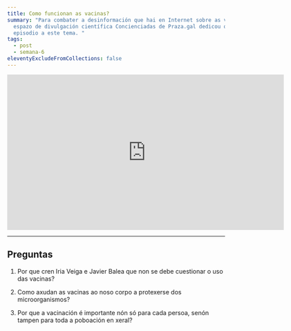 ```yaml
---
title: Como funcionan as vacinas?
summary: "Para combater a desinformación que hai en Internet sobre as vacinas, o
  espazo de divulgación científica Concienciadas de Praza.gal dedicou o terceiro
  episodio a este tema. "
tags:
  - post
  - semana-6
eleventyExcludeFromCollections: false
---
```


<iframe src="https://player.vimeo.com/video/369814054" width="640" height="360" frameborder="0" allow="autoplay; fullscreen" allowfullscreen></iframe>

____

## Preguntas

1. Por que cren Iria Veiga e Javier Balea que non se debe cuestionar o uso das vacinas?

2. Como axudan as vacinas ao noso corpo a protexerse dos microorganismos?

3. Por que a vacinación é importante nón só para cada persoa, senón tampen para toda a poboación en xeral?